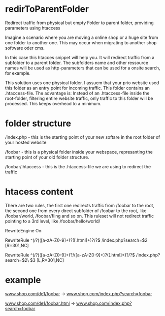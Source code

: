 # redirToParentFolder
Redirect traffic from physical but empty Folder to parent folder, providing parameters using htaccess

Imagine a scenario where you are moving a online shop or a huge site from one folder to another one. This may occur when migrating to another shop software oder cms. 

In this case this htacces snippet will help you. It will redirect traffic from a subfolder to a parent folder. The subfolders name and other ressource names will be used as http-parameters that can be used for a onsite search, for example. 

This solution uses one physical folder. I assuem that your prio website used this folder as an entry point for incoming traffic. This folder contains an .htaccess-file. The advantage is: Instead of an .htaccess-file inside the root-folder, filtering entire website traffic, only traffic to this folder will be processed. This keeps overhead to a minimum. 

# folder structure

/index.php - this is the starting point of your new softare in the root folder of your hosted website

/foobar - this is a physical folder inside your webspace, represanting the starting point of your old folder structure. 

/foobar/.htaccess - this is the .htaccess-file we are using to redirect the traffic

# htacess content
There are two rules, the first one redirects traffic from /foobar to the root, the second one from every direct subfolder of /foobar to the root, like /foobar/world, /foobar/fling and so on. This ruleset will not redirect traffic pointing to a 3rd level, like /foobar/hello/world/

 RewriteEngine On

 RewriteRule ^(/?)([a-zA-Z0-9]+)?([\.html]+)?/?$ /index.php?search=$2 [R=301,NC]

 RewriteRule ^(/?)([a-zA-Z0-9]+)?/([a-zA-Z0-9]+)?([\.html]+)?/?$ /index.php?search=$2\ $3 [L,R=301,NC]
 
 # example
 
  www.shop.com/de1/foobar -> www.shop.com/index.php?search=foobar
  
  www.shop.com/de1/foobar.html -> www.shop.com/index.php?search=foobar
